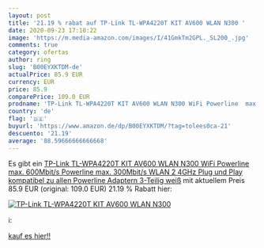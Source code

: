 ```yaml
---
layout: post
title: '21.19 % rabat auf TP-Link TL-WPA4220T KIT AV600 WLAN N300 '
date: 2020-09-23 17:10:22
image: 'https://m.media-amazon.com/images/I/41GmkTm2GPL._SL200_.jpg'
comments: true
category: ofertas
author: ring
slug: 'B00EYXKTDM-de'
actualPrice: 85.9 EUR
currency: EUR
price: 85.9
comparePrice: 109.0 EUR
prodname: 'TP-Link TL-WPA4220T KIT AV600 WLAN N300 WiFi Powerline  max. 600Mbit/s Powerline  max. 300Mbit/s WLAN 2 4GHz  Plug und Play  kompatibel zu allen Powerline Adaptern  3-Teilig  weiß'
country: 'de'
flag: '🇩🇪'
buyurl: 'https://www.amazon.de/dp/B00EYXKTDM/?tag=tolees0ca-21'
descuento: '21.19'
average: '88.59666666666668'
---
```


Es gibt ein [TP-Link TL-WPA4220T KIT AV600 WLAN N300 WiFi Powerline  max. 600Mbit/s Powerline  max. 300Mbit/s WLAN 2 4GHz  Plug und Play  kompatibel zu allen Powerline Adaptern  3-Teilig  weiß](https://www.amazon.de/dp/B00EYXKTDM/?tag=tolees0ca-21) mit aktuellem Preis 85.9 EUR (original: 109.0 EUR) 21.19 % Rabatt hier:

[![TP-Link TL-WPA4220T KIT AV600 WLAN N300 ](https://m.media-amazon.com/images/I/41GmkTm2GPL._SL200_.jpg)](https://www.amazon.de/dp/B00EYXKTDM/?tag=tolees0ca-21)

ℹ️:


[kauf es hier!!](https://www.amazon.de/dp/B00EYXKTDM/?tag=tolees0ca-21)
